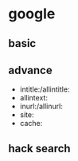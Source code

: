 # google

## basic

## advance 

* intitle:/allintitle:
* allintext:
* inurl:/allinurl:
* site:
* cache:

##  hack search

